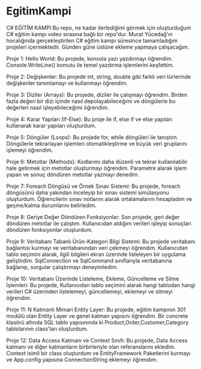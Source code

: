 # EgitimKampi
C# EĞİTİM KAMPI 
Bu repo, ne kadar ilerlediğimi görmek için oluşturduğum C# eğitim kampı video sırasına bağlı bir repo'dur. Murat Yücedağ'ın hocalığında gerçekleştirilen C# eğitim kampı süresince tamamladığım projeleri içermektedir. Günden güne üstüne ekleme yapmaya çalışacağım.




Proje 1: Hello World:
Bu projede, konsola yazı yazdırmayı öğrendim. Console.WriteLine() komutu ile temel yazdırma işlemlerini keşfettim.

Proje 2: Değişkenler:
Bu projede int, string, double gibi farklı veri türlerinde değişkenler tanımlamayı ve kullanmayı öğrendim. 

Proje 3: Diziler (Arrays):
Bu projede, diziler ile çalışmayı öğrendim. Birden fazla değeri bir dizi içinde nasıl depolayabileceğimi ve döngülerle bu değerleri nasıl işleyebileceğimi öğrendim. 

Proje 4: Karar Yapıları (If-Else):
Bu proje ile if, else if ve else yapıları kullanarak karar yapıları oluşturdum. 

Proje 5: Döngüler (Loops):
Bu projede for, while döngüleri ile tanıştım. Döngülerle tekrarlayan işlemleri otomatikleştirme ve büyük veri gruplarını işlemeyi öğrendim. 

Proje 6: Metotlar (Methods):
Kodlarımı daha düzenli ve tekrar kullanılabilir hale getirmek için metotlar oluşturmayı öğrendim. Parametre alarak işlem yapan ve sonuç döndüren metotlar yazmayı denedim. 

Proje 7: Foreach Döngüsü ve Örnek Sınav Sistemi:
Bu projede, foreach döngüsünü daha yakından inceleyip bir sınav sistemi simülasyonu oluşturdum. Öğrencilerin sınav notlarını alarak ortalamalarını hesapladım ve geçme/kalma durumlarını belirledim. 

Proje 8: Geriye Değer Döndüren Fonksiyonlar:
Son projede, geri değer döndüren metotlar ile çalıştım. Kullanıcıdan aldığım verileri işleyip sonuçları döndüren fonksiyonlar oluşturdum.

Proje 9: Veritabanı Tabanlı Ürün-Kategori Bilgi Sistemi:
Bu projede veritabanı bağlantısı kurmayı ve veritabanından veri çekmeyi öğrendim. Kullanıcıdan tablo seçimini alarak, ilgili bilgileri ekran üzerinde listeleyen bir uygulama geliştirdim. SqlConnection ve SqlCommand sınıflarıyla veritabanına bağlanıp, sorgular çalıştırmayı deneyimledim.

Proje 10: Veritabanı Üzerinde Listeleme, Ekleme, Güncelleme ve Silme İşlemleri:
Bu projede, Kullanıcıdan tablo seçimini alarak hangi tablodan hangi verileri C# üzerinden listelemeyi, güncellemeyi, eklemeyi ve silmeyi öğrendim. 

Proje 11: N Katmanlı Mimari Entity Layer:
Bu projede, eğitim kampının 301 modülü olan Entity Layer ve genel katman yapısını öğrendim. Bir concrete klasörü altında SQL tablo yapısınında ki Product,Order,Customer,Category tablolarının class'ları oluşturdum.

Proje 12: Data Access Katmanı ve Context Sınıfı:
Bu projede, Data Access katmanı ve diğer katmanların birbirleriyle olan referanslarını ekledim. Context isimli bir class oluşturdum ve EntityFramework Paketlerini kurmayı ve App.config yapısına ConnectionString eklemeyi öğrendim.

